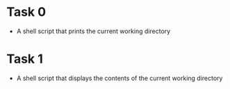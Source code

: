 # Task 0
* A shell script that prints the current working directory
# Task 1
* A shell script that displays the contents of the current working directory
